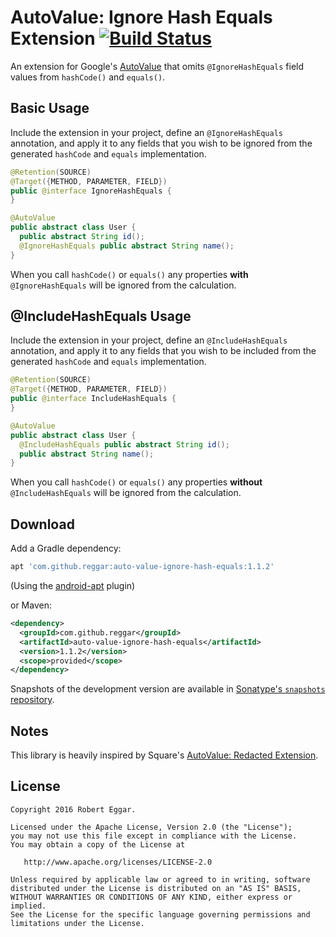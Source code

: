 # AutoValue: Ignore Hash Equals Extension [![Build Status](https://travis-ci.org/REggar/auto-value-ignore-hash-equals.svg?branch=master)](https://travis-ci.org/REggar/auto-value-ignore-hash-equals)
An extension for Google's [AutoValue](https://github.com/google/auto/tree/master/value) that omits
`@IgnoreHashEquals` field values from `hashCode()` and `equals()`.


## Basic Usage

Include the extension in your project, define an `@IgnoreHashEquals` annotation, and apply it to any
fields that you wish to be ignored from the generated `hashCode` and `equals` implementation.

```java
@Retention(SOURCE)
@Target({METHOD, PARAMETER, FIELD})
public @interface IgnoreHashEquals {
}
```

```java
@AutoValue
public abstract class User {
  public abstract String id();
  @IgnoreHashEquals public abstract String name();
}
```

When you call `hashCode()` or `equals()` any properties **with** `@IgnoreHashEquals` will be ignored
from the calculation.

## @IncludeHashEquals Usage

Include the extension in your project, define an `@IncludeHashEquals` annotation, and apply it to any
fields that you wish to be included from the generated `hashCode` and `equals` implementation.

```java
@Retention(SOURCE)
@Target({METHOD, PARAMETER, FIELD})
public @interface IncludeHashEquals {
}
```

```java
@AutoValue
public abstract class User {
  @IncludeHashEquals public abstract String id();
  public abstract String name();
}
```

When you call `hashCode()` or `equals()` any properties **without** `@IncludeHashEquals` will be ignored
from the calculation.

## Download

Add a Gradle dependency:

```groovy
apt 'com.github.reggar:auto-value-ignore-hash-equals:1.1.2'
```
(Using the [android-apt](https://bitbucket.org/hvisser/android-apt) plugin)

or Maven:
```xml
<dependency>
  <groupId>com.github.reggar</groupId>
  <artifactId>auto-value-ignore-hash-equals</artifactId>
  <version>1.1.2</version>
  <scope>provided</scope>
</dependency>
```

Snapshots of the development version are available in [Sonatype's `snapshots` repository](https://oss.sonatype.org/content/repositories/snapshots/).


## Notes

This library is heavily inspired by Square's [AutoValue: Redacted Extension](https://github.com/square/auto-value-redacted).


## License

```
Copyright 2016 Robert Eggar.

Licensed under the Apache License, Version 2.0 (the "License");
you may not use this file except in compliance with the License.
You may obtain a copy of the License at

   http://www.apache.org/licenses/LICENSE-2.0

Unless required by applicable law or agreed to in writing, software
distributed under the License is distributed on an "AS IS" BASIS,
WITHOUT WARRANTIES OR CONDITIONS OF ANY KIND, either express or implied.
See the License for the specific language governing permissions and
limitations under the License.
```
